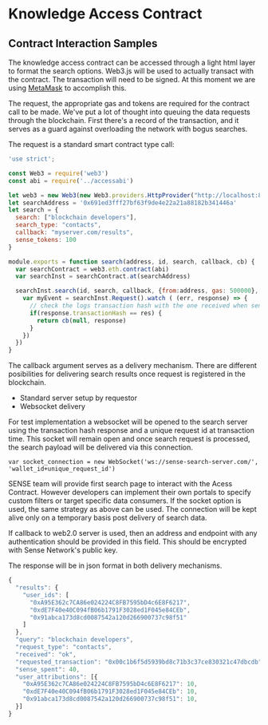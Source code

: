 # Knowledge Access Contract

## Contract Interaction Samples

The knowledge access contract can be accessed through a light html layer to format the search options. Web3.js will be used to actually transact with the contract. The transaction will need to be signed. At this moment we are using [MetaMask](https://metamask.io) to accomplish this.

The request, the appropriate gas and tokens are required for the contract call to be made. We've put a lot of thought into queuing the data requests through the blockchain. First there's a record of the transaction, and it serves as a guard against overloading the network with bogus searches.

The request is a standard smart contract type call:

```javascript
'use strict';

const Web3 = require('web3')
const abi = require('../accessabi')

let web3 = new Web3(new Web3.providers.HttpProvider("http://localhost:8545"))
let searchAddress = '0x691ed3fff27bf63f9de4e22a21a88182b341446a'
let search = {
  search: ["blockchain developers"],
  search_type: "contacts",
  callback: "myserver.com/results",
  sense_tokens: 100
}

module.exports = function search(address, id, search, callback, cb) {
  var searchContract = web3.eth.contract(abi)
  var searchInst = searchContract.at(searchAddress)

  searchInst.search(id, search, callback, {from:address, gas: 500000}, (err, res) => {
    var myEvent = searchInst.Request().watch ( (err, response) => {
      // check the logs transaction hash with the one received when sent
      if(response.transactionHash == res) {
        return cb(null, response)
      }
    })
  })
}
```

The callback argument serves as a delivery mechanism. There are different posibilities for delivering search results once request is registered in the blockchain.

* Standard server setup by requestor
* Websocket delivery

For test implementation a websocket will be opened to the search server using the transaction hash response and a unique request id at transaction time. This socket will remain open and once search request is processed, the search payload will be delivered via this connection.

```
var socket_connection = new WebSocket('ws://sense-search-server.com/', 'wallet_id+unique_request_id')
```

SENSE team will provide first search page to interact with the Acess Contract. However developers can implement their own portals to specify custom filters or target specific data consumers. If the socket option is used, the same strategy as above can be used. The connection will be kept alive only on a temporary basis post delivery of search data.

If callback to web2.0 server is used, then an address and endpoint with any authentication should be provided in this field. This should be encrypted with Sense Network's public key.

The response will be in json format in both delivery mechanisms.
```javascript
{
  "results": {
    "user_ids": [
      "0xA95E362c7CA86e024224C8FB7595bD4c6E8F6217",
      "0xdE7F40e40C094fB06b1791F3028ed1F045e84CEb",
      "0x91abca173d8cd0087542a120d266900737c98f51"
    ]
  },
  "query": "blockchain developers",
  "request_type": "contacts",
  "received": "ok",
  "requested_transaction": "0x00c1b6f5d5939bd8c71b3c37ce830321c47dbcdb",
  "sense_spent": 40,
  "user_attributions": [{
    "0xA95E362c7CA86e024224C8FB7595bD4c6E8F6217": 10,
    "0xdE7F40e40C094fB06b1791F3028ed1F045e84CEb": 10,
    "0x91abca173d8cd0087542a120d266900737c98f51": 10,
  }]
}
```
